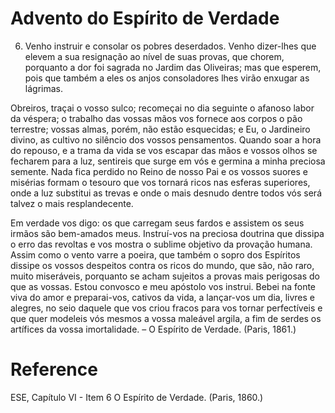 # Advento do Espírito de Verdade

6. Venho instruir e consolar os pobres deserdados. Venho dizer-lhes
que elevem a sua resignação ao nível de suas provas, que chorem, porquanto
a dor foi sagrada no Jardim das Oliveiras; mas que esperem, pois que
também a eles os anjos consoladores lhes virão enxugar as lágrimas.

Obreiros, traçai o vosso sulco; recomeçai no dia seguinte o afanoso
labor da véspera; o trabalho das vossas mãos vos fornece aos corpos o pão
terrestre; vossas almas, porém, não estão esquecidas; e Eu, o Jardineiro
divino, as cultivo no silêncio dos vossos pensamentos. Quando soar a hora
do repouso, e a trama da vida se vos escapar das mãos e vossos olhos se
fecharem para a luz, sentireis que surge em vós e germina a minha preciosa
semente. Nada fica perdido no Reino de nosso Pai e os vossos suores e misérias
formam o tesouro que vos tornará ricos nas esferas superiores, onde
a luz substitui as trevas e onde o mais desnudo dentre todos vós será talvez
o mais resplandecente.

Em verdade vos digo: os que carregam seus fardos e assistem os seus
irmãos são bem-amados meus. Instruí-vos na preciosa doutrina que dissipa
o erro das revoltas e vos mostra o sublime objetivo da provação humana.
Assim como o vento varre a poeira, que também o sopro dos Espíritos dissipe
os vossos despeitos contra os ricos do mundo, que são, não raro, muito
miseráveis, porquanto se acham sujeitos a provas mais perigosas do que as
vossas. Estou convosco e meu apóstolo vos instrui. Bebei na fonte viva do
amor e preparai-vos, cativos da vida, a lançar-vos um dia, livres e alegres,
no seio daquele que vos criou fracos para vos tornar perfectíveis e que quer
modeleis vós mesmos a vossa maleável argila, a fim de serdes os artífices da
vossa imortalidade. – O Espírito de Verdade. (Paris, 1861.)

# Reference
ESE, Capítulo VI - Item 6
O Espírito de Verdade. (Paris, 1860.)  
